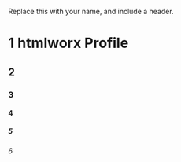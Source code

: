 Replace this with your name, and include a header.

# 1 htmlworx Profile

## 2

### 3

#### 4

##### 5

###### 6
